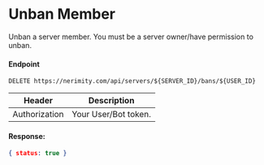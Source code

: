 # Unban Member
Unban a server member. You must be a server owner/have permission to unban.

#### Endpoint
```
DELETE https://nerimity.com/api/servers/${SERVER_ID}/bans/${USER_ID}
```

| Header        | Description                    |
| ------------- | ------------------------------ |
| Authorization | Your User/Bot token.           |


#### Response: 
```json
{ status: true }
```
